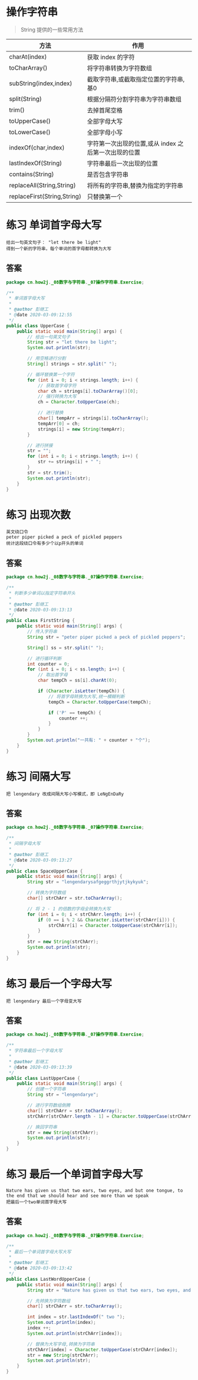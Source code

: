 # 操作字符串
> String 提供的一些常用方法

| 方法 | 作用 |
|---|---|
| charAt(index) | 获取 index 的字符 |
| toCharArray() | 将字符串转换为字符数组 |
| subString(index,index) | 截取字符串,或截取指定位置的字符串,基0 |
| split(String) | 根据分隔符分割字符串为字符串数组 |
| trim() | 去掉首尾空格 |
| toUpperCase() | 全部字母大写 |
| toLowerCase() | 全部字母小写 |
| indexOf(char,index) | 字符第一次出现的位置,或从 index 之后第一次出现的位置 |
| lastIndexOf(String) | 字符串最后一次出现的位置 |
| contains(String) | 是否包含字符串 |
| replaceAll(String,String) | 将所有的字符串,替换为指定的字符串 |
| replaceFirst(String,String) | 只替换第一个 |

# 练习 单词首字母大写

```text
给出一句英文句子： "let there be light"
得到一个新的字符串，每个单词的首字母都转换为大写 
```

## 答案

```java
package cn.how2j._08数字与字符串._07操作字符串.Exercise;

/**
 * 单词首字母大写
 *
 * @author 彭继工
 * @date 2020-03-09:12:55
 */
public class UpperCase {
    public static void main(String[] args) {
        // 给出一句英文句子
        String str = "let there be light";
        System.out.println(str);

        // 用空格进行分割
        String[] strings = str.split(" ");

        // 循环替换第一个字符
        for (int i = 0; i < strings.length; i++) {
            // 获取首字母字符
            char ch = strings[i].toCharArray()[0];
            // 强行转换为大写
            ch = Character.toUpperCase(ch);

            // 进行替换
            char[] tempArr = strings[i].toCharArray();
            tempArr[0] = ch;
            strings[i] = new String(tempArr);
        }

        // 进行拼接
        str = "";
        for (int i = 0; i < strings.length; i++) {
            str += strings[i] + " ";
        }
        str = str.trim();
        System.out.println(str);
    }
}
```

# 练习 出现次数

```text
英文绕口令
peter piper picked a peck of pickled peppers
统计这段绕口令有多少个以p开头的单词 
```

## 答案

```java
package cn.how2j._08数字与字符串._07操作字符串.Exercise;

/**
 * 判断多少单词以指定字符串开头
 *
 * @author 彭继工
 * @date 2020-03-09:13:13
 */
public class FirstString {
    public static void main(String[] args) {
        // 传入字符串
        String str = "peter piper picked a peck of pickled peppers";

        String[] ss = str.split(" ");

        // 进行循环判断
        int counter = 0;
        for (int i = 0; i < ss.length; i++) {
            // 取出首字母
            char tempCh = ss[i].charAt(0);

            if (Character.isLetter(tempCh)) {
                // 将首字母转换为大写,统一模糊判断
                tempCh = Character.toUpperCase(tempCh);

                if ('P' == tempCh) {
                    counter ++;
                }
            }
        }
        System.out.println("一共有: " + counter + "个");
    }
}
```

# 练习 间隔大写

```text
把 lengendary 改成间隔大写小写模式，即 LeNgEnDaRy 
```

## 答案

```java
package cn.how2j._08数字与字符串._07操作字符串.Exercise;

/**
 * 间隔字母大写
 *
 * @author 彭继工
 * @date 2020-03-09:13:27
 */
public class SpaceUpperCase {
    public static void main(String[] args) {
        String str = "lengendarysafgeggrthjytjkykyuk";

        // 转换为字符数组
        char[] strChArr = str.toCharArray();

        // 将 2 - 1 的倍数的字母全转换为大写
        for (int i = 0; i < strChArr.length; i++) {
            if (0 == i % 2 && Character.isLetter(strChArr[i])) {
                strChArr[i] = Character.toUpperCase(strChArr[i]);
            }
        }
        str = new String(strChArr);
        System.out.println(str);
    }
}
```

# 练习 最后一个字母大写

```text
把 lengendary 最后一个字母变大写 
```

## 答案

```java
package cn.how2j._08数字与字符串._07操作字符串.Exercise;

/**
 * 字符串最后一个字母大写
 *
 * @author 彭继工
 * @date 2020-03-09:13:39
 */
public class LastUpperCase {
    public static void main(String[] args) {
        // 创建一个字符串
        String str = "lengendarye";

        // 进行字符数组倒腾
        char[] strChArr = str.toCharArray();
        strChArr[strChArr.length - 1] = Character.toUpperCase(strChArr[strChArr.length - 1]);

        // 换回字符串
        str = new String(strChArr);
        System.out.println(str);
    }
}

```

# 练习 最后一个单词首字母大写

```text
Nature has given us that two ears, two eyes, and but one tongue, to the end that we should hear and see more than we speak
把最后一个two单词首字母大写 
```

## 答案

```java
package cn.how2j._08数字与字符串._07操作字符串.Exercise;

/**
 * 最后一个单词首字母大写大写
 *
 * @author 彭继工
 * @date 2020-03-09:13:42
 */
public class LastWordUpperCase {
    public static void main(String[] args) {
        String str = "Nature has given us that two ears, two eyes, and but one tongue, to the end that we should hear and see more than we speak";

        // 先转换为字符数组
        char[] strChArr = str.toCharArray();

        int index = str.lastIndexOf(" two ");
        System.out.println(index);
        index ++;
        System.out.println(strChArr[index]);

        // 替换为大写字母,转换为字符串
        strChArr[index] = Character.toUpperCase(strChArr[index]);
        str = new String(strChArr);
        System.out.println(str);
    }
}
```